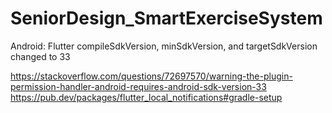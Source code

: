 # SeniorDesign_SmartExerciseSystem

Android:
Flutter compileSdkVersion, minSdkVersion, and targetSdkVersion changed to 33

https://stackoverflow.com/questions/72697570/warning-the-plugin-permission-handler-android-requires-android-sdk-version-33
https://pub.dev/packages/flutter_local_notifications#gradle-setup
